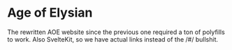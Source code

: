 # Age of Elysian

The rewritten AOE website since the previous one required a ton of polyfills to work.
Also SvelteKit, so we have actual links instead of the /#/ bullshit.
